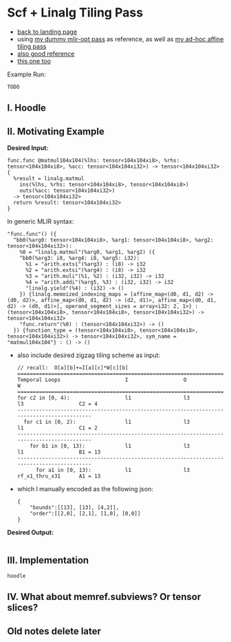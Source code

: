# Scf + Linalg Tiling Pass

- [back to landing page](README.md)
- using [my dummy mlir-opt pass](https://github.com/EmilySillars/llvm-project-pistachio/tree/learn-llvm/EMILY-NOTES/add-dummy-pass#avocado-add-a-hello-world-pass-to-mlir-opt) as reference, as well as [my ad-hoc affine tiling pass](affine-ad-hoc-loop-tile.md)
- [also good reference](../mlir/test/lib/Dialect/Linalg/TestLinalgTransforms.cpp)
- [this one too](../mlir/lib/Dialect/Linalg/Transforms/DecomposeLinalgOps.cpp)

Example Run:

```
TODO
```

## I. Hoodle

## II. Motivating Example

**Desired Input:**

```
func.func @matmul104x104(%lhs: tensor<104x104xi8>, %rhs: tensor<104x104xi8>, %acc: tensor<104x104xi32>) -> tensor<104x104xi32> {
  %result = linalg.matmul
    ins(%lhs, %rhs: tensor<104x104xi8>, tensor<104x104xi8>)
    outs(%acc: tensor<104x104xi32>)
  -> tensor<104x104xi32>
  return %result: tensor<104x104xi32>
}
```

In generic MLIR syntax:

```
"func.func"() ({
  ^bb0(%arg0: tensor<104x104xi8>, %arg1: tensor<104x104xi8>, %arg2: tensor<104x104xi32>):
    %0 = "linalg.matmul"(%arg0, %arg1, %arg2) ({
    ^bb0(%arg3: i8, %arg4: i8, %arg5: i32):
      %1 = "arith.extsi"(%arg3) : (i8) -> i32
      %2 = "arith.extsi"(%arg4) : (i8) -> i32
      %3 = "arith.muli"(%1, %2) : (i32, i32) -> i32
      %4 = "arith.addi"(%arg5, %3) : (i32, i32) -> i32
      "linalg.yield"(%4) : (i32) -> ()
    }) {linalg.memoized_indexing_maps = [affine_map<(d0, d1, d2) -> (d0, d2)>, affine_map<(d0, d1, d2) -> (d2, d1)>, affine_map<(d0, d1, d2) -> (d0, d1)>], operand_segment_sizes = array<i32: 2, 1>} : (tensor<104x104xi8>, tensor<104x104xi8>, tensor<104x104xi32>) -> tensor<104x104xi32>
    "func.return"(%0) : (tensor<104x104xi32>) -> ()
  }) {function_type = (tensor<104x104xi8>, tensor<104x104xi8>, tensor<104x104xi32>) -> tensor<104x104xi32>, sym_name = "matmul104x104"} : () -> ()
```

+ also include desired zigzag tiling scheme as input:

  ```
  // recall:  O[a][b]+=I[a][c]*W[c][b]
  ===========================================================================================
  Temporal Loops                     I                  O                  W                  
  ===========================================================================================
  for c2 in [0, 4):                  l1                 l3                 l3                  C2 = 4
  -------------------------------------------------------------------------------------------
    for c1 in [0, 2):                l1                 l3                 l1                  C1 = 2
  -------------------------------------------------------------------------------------------
      for b1 in [0, 13):             l1                 l3                 l1                  B1 = 13
  -------------------------------------------------------------------------------------------
        for a1 in [0, 13):           l1                 l3                 rf_x1_thru_x31      A1 = 13
  ```

- which I manually encoded as the following json:
  ```
  {
      "bounds":[[13], [13], [4,2]],
      "order":[[2,0], [2,1], [1,0], [0,0]]
  }
  ```

**Desired Output:**

```

```

## III. Implementation

```
hoodle
```
## IV. What about memref.subviews? Or tensor slices?

## Old notes delete later


